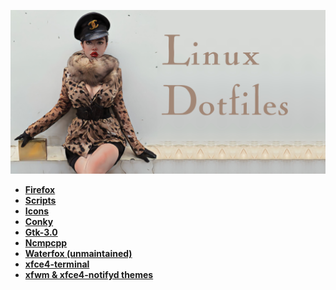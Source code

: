 ![alt text](dotfiles.jpg "Linux Dotfiles")

+ **[Firefox](https://github.com/furycd001/dots/tree/master/Firefox)**
+ **[Scripts](https://github.com/furycd001/dots/tree/master/Gucci)**
+ **[Icons](master)**
+ **[Conky](https://github.com/furycd001/dots/tree/master/conky)**
+ **[Gtk-3.0](https://github.com/furycd001/dots/tree/master/gtk-3.0)**
+ **[Ncmpcpp](https://github.com/furycd001/dots/tree/master/ncmpcpp)**
+ **[Waterfox (unmaintained)](https://github.com/furycd001/dots/tree/master/waterfox)**
+ **[xfce4-terminal](https://github.com/furycd001/dots/tree/master/xfce4-terminal)**
+ **[xfwm & xfce4-notifyd themes](https://github.com/furycd001/dots/tree/master/xfwm)**

